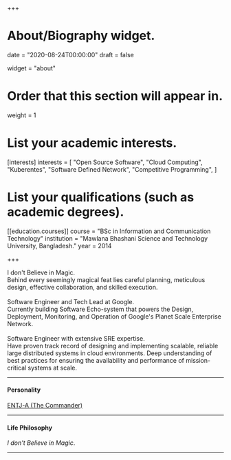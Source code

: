 +++
# About/Biography widget.

date = "2020-08-24T00:00:00"
draft = false

widget = "about"

# Order that this section will appear in.
weight = 1


# List your academic interests.
[interests]
  interests = [
    "Open Source Software",
    "Cloud Computing",
    "Kuberentes",
    "Software Defined Network",
    "Competitive Programming",
  ]

# List your qualifications (such as academic degrees).
[[education.courses]]
  course = "BSc in Information and Communication Technology"
  institution = "Mawlana Bhashani Science and Technology University, Bangladesh."
  year = 2014

+++
<br>

I don't Believe in Magic.<br>
Behind every seemingly magical feat lies careful planning, meticulous design, effective collaboration, and skilled execution.
<br><br>
Software Engineer and Tech Lead at Google.<br>
Currently building Software Echo-system that powers the Design, Deployment, Monitoring, and Operation of Google's Planet Scale Enterprise Network.
<br><br>
Software Engineer with extensive SRE expertise.<br>
Have proven track record of designing and implementing scalable, reliable large distributed systems in cloud environments. Deep understanding of best practices for ensuring the availability and performance of mission-critical systems at scale.

<hr>

#### Personality

[ENTJ-A (The Commander)](https://www.16personalities.com/profiles/57a0bb3ee941e)

<hr>

#### Life Philosophy

*I don't Believe in Magic*.
<hr>
